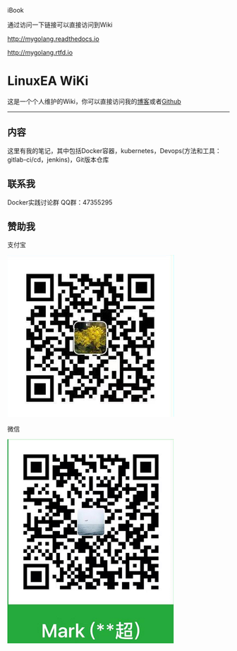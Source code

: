 iBook

通过访问一下链接可以直接访问到Wiki

http://mygolang.readthedocs.io

http://mygolang.rtfd.io

# LinuxEA WiKi

这是一个个人维护的Wiki，你可以直接访问我的[博客](https://www.linuxea.com)或者[Github](https://github.com/marksugar
)

---
## 内容

这里有我的笔记，其中包括Docker容器，kubernetes，Devops(方法和工具：gitlab-ci/cd，jenkins)，Git版本仓库

## 联系我

Docker实践讨论群 QQ群：47355295

## 赞助我

支付宝

![wx](zhifubao.png)

微信

![wxx](weixin.png)
